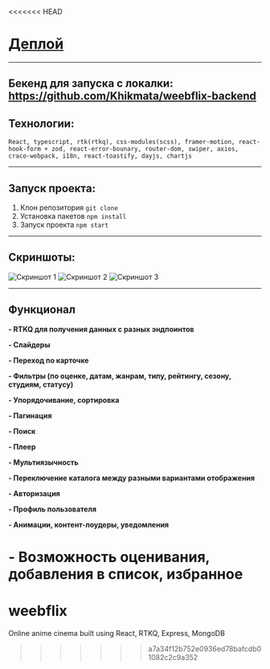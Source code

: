 <<<<<<< HEAD
# [Деплой](https://weebflix-remastered.vercel.app/)

---

## Бекенд для запуска с локалки: https://github.com/Khikmata/weebflix-backend

## Технологии:

`React, typescript, rtk(rtkq), css-modules(scss), framer-motion, react-hook-form + zod, react-error-bounary, router-dom, swiper, axios, craco-webpack, i18n, react-toastify, dayjs, chartjs`

---

## Запуск проекта:

1. Клон репозитория `git clone`
2. Установка пакетов `npm install`
3. Запуск проекта `npm start`

---

## Скриншоты:

![Скриншот 1](screenshot1.png)
![Скриншот 2](screenshot2.png)
![Скриншот 3](screenshot3.png)

---

## Функционал

**- RTKQ для получения данных с разных эндпоинтов**

**- Слайдеры**

**- Переход по карточке**

**- Фильтры (по оценке, датам, жанрам, типу, рейтингу, сезону, студиям, статусу)**

**- Упорядочивание, сортировка**

**- Пагинация**

**- Поиск**

**- Плеер**

**- Мультиязычность**

**- Переключение каталога между разными вариантами отображения**

**- Авторизация**

**- Профиль пользователя**

**- Анимации, контент-лоудеры, уведомления**

**- Возможность оценивания, добавления в список, избранное**
=======
# weebflix
Online anime cinema built using React, RTKQ, Express, MongoDB
>>>>>>> a7a34f12b752e0936ed78bafcdb01082c2c9a352
